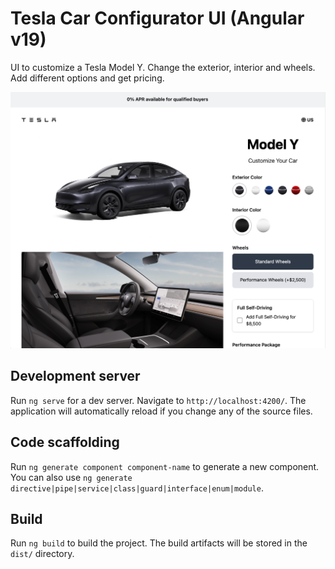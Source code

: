 # Tesla Car Configurator UI (Angular v19)

UI to customize a Tesla Model Y. Change the exterior, interior and wheels. Add different options and get pricing.

<img src="./src/assets/images/screen.jpg" />

## Development server

Run `ng serve` for a dev server. Navigate to `http://localhost:4200/`. The application will automatically reload if you change any of the source files.

## Code scaffolding

Run `ng generate component component-name` to generate a new component. You can also use `ng generate directive|pipe|service|class|guard|interface|enum|module`.

## Build

Run `ng build` to build the project. The build artifacts will be stored in the `dist/` directory.
